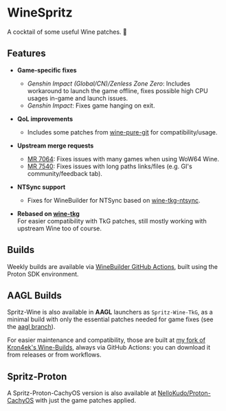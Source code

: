 # WineSpritz
A cocktail of some useful Wine patches. 🍹

## Features

- **Game-specific fixes**
  - *Genshin Impact (Global/CN)/Zenless Zone Zero*: Includes workaround to launch the game offline, fixes possible high CPU usages in-game and launch issues.
  - *Genshin Impact*: Fixes game hanging on exit. 

- **QoL improvements**  
  - Includes some patches from [wine-pure-git](https://aur.archlinux.org/packages/wine-pure-git) for compatibility/usage.

- **Upstream merge requests**  
  - [MR 7064](https://gitlab.winehq.org/wine/wine/-/merge_requests/7064): Fixes issues with many games when using WoW64 Wine.
  - [MR 7540](https://gitlab.winehq.org/wine/wine/-/merge_requests/7540): Fixes issues with long paths links/files (e.g. GI's community/feedback tab).

- **NTSync support**
  - Fixes for WineBuilder for NTSync based on [wine-tkg-ntsync](https://github.com/Kron4ek/wine-tkg/tree/ntsync).

- **Rebased on [wine-tkg](https://github.com/Kron4ek/wine-tkg)**  
  For easier compatibility with TkG patches, still mostly working with upstream Wine too of course.

## Builds

Weekly builds are available via [WineBuilder GitHub Actions](https://github.com/NelloKudo/WineBuilder/actions), built using the Proton SDK environment.

## AAGL Builds

Spritz-Wine is also available in **AAGL** launchers as `Spritz-Wine-TkG`, as a minimal build with only the essential patches needed for game fixes (see the [aagl branch](https://github.com/NelloKudo/WineSpritz/tree/aagl)).

For easier maintenance and compatibility, those are built at [my fork of Kron4ek's Wine-Builds](https://github.com/NelloKudo/Wine-Builds), always via GitHub Actions: you can download it from releases or from workflows.

## Spritz-Proton

A Spritz-Proton-CachyOS version is also available at [NelloKudo/Proton-CachyOS](https://github.com/NelloKudo/proton-cachyos) with just the game patches applied.
